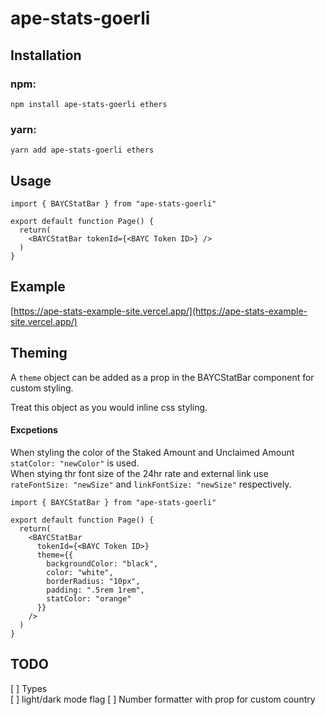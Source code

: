 # ape-stats-goerli

## Installation

### npm:

```
npm install ape-stats-goerli ethers
```

### yarn:

```
yarn add ape-stats-goerli ethers
```

## Usage

```
import { BAYCStatBar } from "ape-stats-goerli"

export default function Page() {
  return(
    <BAYCStatBar tokenId={<BAYC Token ID>} />
  )
}

```

## Example

[https://ape-stats-example-site.vercel.app/](https://ape-stats-example-site.vercel.app/)

## Theming

A `theme` object can be added as a prop in the BAYCStatBar component for custom styling.

Treat this object as you would inline css styling.

#### Excpetions

When styling the color of the Staked Amount and Unclaimed Amount `statColor: "newColor"` is used. \
When stying thr font size of the 24hr rate and external link use `rateFontSize: "newSize"` and `linkFontSize: "newSize"` respectively.

```
import { BAYCStatBar } from "ape-stats-goerli"

export default function Page() {
  return(
    <BAYCStatBar
      tokenId={<BAYC Token ID>}
      theme={{
        backgroundColor: "black",
        color: "white",
        borderRadius: "10px",
        padding: ".5rem 1rem",
        statColor: "orange"
      }}
    />
  )
}
```

## TODO

[ ] Types \
[ ] light/dark mode flag
[ ] Number formatter with prop for custom country
